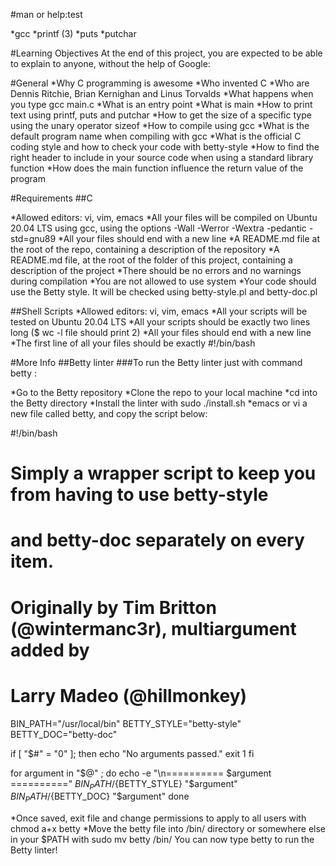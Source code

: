 #man or help:test

*gcc
*printf (3)
*puts
*putchar

#Learning Objectives
At the end of this project, you are expected to be able to explain to anyone, without the help of Google:

#General
*Why C programming is awesome
*Who invented C
*Who are Dennis Ritchie, Brian Kernighan and Linus Torvalds
*What happens when you type gcc main.c
*What is an entry point
*What is main
*How to print text using printf, puts and putchar
*How to get the size of a specific type using the unary operator sizeof
*How to compile using gcc
*What is the default program name when compiling with gcc
*What is the official C coding style and how to check your code with betty-style
*How to find the right header to include in your source code when using a standard library function
*How does the main function influence the return value of the program

#Requirements
##C

*Allowed editors: vi, vim, emacs
*All your files will be compiled on Ubuntu 20.04 LTS using gcc, using the options -Wall -Werror -Wextra -pedantic -std=gnu89
*All your files should end with a new line
*A README.md file at the root of the repo, containing a description of the repository
*A README.md file, at the root of the folder of this project, containing a description of the project
*There should be no errors and no warnings during compilation
*You are not allowed to use system
*Your code should use the Betty style. It will be checked using betty-style.pl and betty-doc.pl

##Shell Scripts
*Allowed editors: vi, vim, emacs
*All your scripts will be tested on Ubuntu 20.04 LTS
*All your scripts should be exactly two lines long ($ wc -l file should print 2)
*All your files should end with a new line
*The first line of all your files should be exactly #!/bin/bash


#More Info
##Betty linter
###To run the Betty linter just with command betty <filename>:

*Go to the Betty repository
*Clone the repo to your local machine
*cd into the Betty directory
*Install the linter with sudo ./install.sh
*emacs or vi a new file called betty, and copy the script below:

#!/bin/bash
# Simply a wrapper script to keep you from having to use betty-style
# and betty-doc separately on every item.
# Originally by Tim Britton (@wintermanc3r), multiargument added by
# Larry Madeo (@hillmonkey)

BIN_PATH="/usr/local/bin"
BETTY_STYLE="betty-style"
BETTY_DOC="betty-doc"

if [ "$#" = "0" ]; then
    echo "No arguments passed."
    exit 1
fi

for argument in "$@" ; do
    echo -e "\n========== $argument =========="
    ${BIN_PATH}/${BETTY_STYLE} "$argument"
    ${BIN_PATH}/${BETTY_DOC} "$argument"
done


*Once saved, exit file and change permissions to apply to all users with chmod a+x betty
*Move the betty file into /bin/ directory or somewhere else in your $PATH with sudo mv betty /bin/
You can now type betty <filename> to run the Betty linter!
